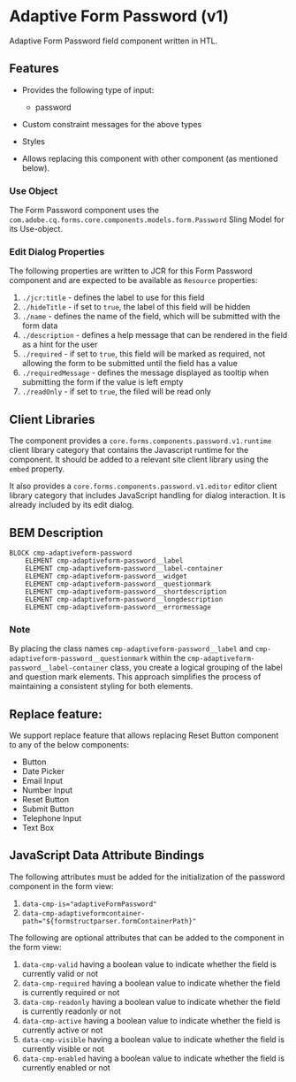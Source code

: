 <!--
Copyright 2024 Adobe

Licensed under the Apache License, Version 2.0 (the "License");
you may not use this file except in compliance with the License.
You may obtain a copy of the License at

    http://www.apache.org/licenses/LICENSE-2.0

Unless required by applicable law or agreed to in writing, software
distributed under the License is distributed on an "AS IS" BASIS,
WITHOUT WARRANTIES OR CONDITIONS OF ANY KIND, either express or implied.
See the License for the specific language governing permissions and
limitations under the License.
-->
Adaptive Form Password (v1)
====
Adaptive Form Password field component written in HTL.

## Features

* Provides the following type of input:
  * password

* Custom constraint messages for the above types
* Styles
* Allows replacing this component with other component (as mentioned below).

### Use Object
The Form Password component uses the `com.adobe.cq.forms.core.components.models.form.Password` Sling Model for its Use-object.

### Edit Dialog Properties
The following properties are written to JCR for this Form Password component and are expected to be available as `Resource` properties:

1. `./jcr:title` - defines the label to use for this field
2. `./hideTitle` - if set to `true`, the label of this field will be hidden
3. `./name` - defines the name of the field, which will be submitted with the form data
4. `./description` - defines a help message that can be rendered in the field as a hint for the user
5. `./required` - if set to `true`, this field will be marked as required, not allowing the form to be submitted until the field has a value
6. `./requiredMessage` - defines the message displayed as tooltip when submitting the form if the value is left empty
7. `./readOnly` - if set to `true`, the filed will be read only

## Client Libraries
The component provides a `core.forms.components.password.v1.runtime` client library category that contains the Javascript runtime for the component. 
It should be added to a relevant site client library using the `embed` property.

It also provides a `core.forms.components.password.v1.editor` editor client library category that includes
JavaScript handling for dialog interaction. It is already included by its edit dialog.

## BEM Description
```
BLOCK cmp-adaptiveform-password
    ELEMENT cmp-adaptiveform-password__label
    ELEMENT cmp-adaptiveform-password__label-container
    ELEMENT cmp-adaptiveform-password__widget
    ELEMENT cmp-adaptiveform-password__questionmark
    ELEMENT cmp-adaptiveform-password__shortdescription
    ELEMENT cmp-adaptiveform-password__longdescription
    ELEMENT cmp-adaptiveform-password__errormessage
```

### Note
By placing the class names `cmp-adaptiveform-password__label` and `cmp-adaptiveform-password__questionmark` within the `cmp-adaptiveform-password__label-container` class, you create a logical grouping of the label and question mark elements. This approach simplifies the process of maintaining a consistent styling for both elements.

## Replace feature:
We support replace feature that allows replacing Reset Button component to any of the below components:

* Button
* Date Picker
* Email Input
* Number Input
* Reset Button
* Submit Button
* Telephone Input
* Text Box

## JavaScript Data Attribute Bindings

The following attributes must be added for the initialization of the password component in the form view:  
 1. `data-cmp-is="adaptiveFormPassword"`
 2. `data-cmp-adaptiveformcontainer-path="${formstructparser.formContainerPath}"`


The following are optional attributes that can be added to the component in the form view:
1. `data-cmp-valid` having a boolean value to indicate whether the field is currently valid or not
2. `data-cmp-required` having a boolean value to indicate whether the field is currently required or not
3. `data-cmp-readonly` having a boolean value to indicate whether the field is currently readonly or not
4. `data-cmp-active` having a boolean value to indicate whether the field is currently active or not 
5. `data-cmp-visible` having a boolean value to indicate whether the field is currently visible or not
6. `data-cmp-enabled` having a boolean value to indicate whether the field is currently enabled or not